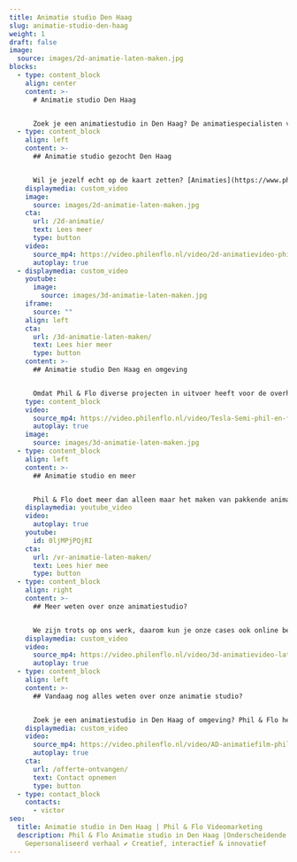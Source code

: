 ```yaml
---
title: Animatie studio Den Haag
slug: animatie-studio-den-haag
weight: 1
draft: false
image:
  source: images/2d-animatie-laten-maken.jpg
blocks:
  - type: content_block
    align: center
    content: >-
      # Animatie studio Den Haag


      Zoek je een animatiestudio in Den Haag? De animatiespecialisten van Phil en Flo staan klaar om voor bedrijven, organisaties en ondernemers in Den Haag pakkende animatiefilms te maken.
  - type: content_block
    align: left
    content: >-
      ## Animatie studio gezocht Den Haag


      Wil je jezelf echt op de kaart zetten? [Animaties](https://www.philenflo.nl/oplossingen/animatie-laten-maken/) zijn een sterke toevoeging aan je marketing, online content en sales tools. Zoek je een animatiestudio in Den Haag of omgeving? Phil & Flo heeft, naast kantoren in Amsterdam en Groningen, ook een vestiging in Rotterdam. Hier werken onze getalenteerde en creatieve professionals aan animaties die op een luchtige en duidelijke manier uitleggen en overtuigen. Wij werken graag met bedrijven, overheid, [scholen](https://www.philenflo.nl/branches/onderwijs-kunst-cultuur/) en semi-overheid en zijn goed in zowel commerciële, zakelijke als educatieve animaties.
    displaymedia: custom_video
    image:
      source: images/2d-animatie-laten-maken.jpg
    cta:
      url: /2d-animatie/
      text: Lees meer
      type: button
    video:
      source_mp4: https://video.philenflo.nl/video/2d-animatievideo-phil-en-flo.mp4
      autoplay: true
  - displaymedia: custom_video
    youtube:
      image:
        source: images/3d-animatie-laten-maken.jpg
    iframe:
      source: ""
    align: left
    cta:
      url: /3d-animatie-laten-maken/
      text: Lees hier meer
      type: button
    content: >-
      ## Animatie studio Den Haag en omgeving


      Omdat Phil & Flo diverse projecten in uitvoer heeft voor de overheid, is het fijn dat we een animatiestudio dichtbij Den Haag hebben, in Rotterdam. Voor het ontwikkelen van concepten en het bespreken van strategie en scripts werkt persoonlijk overleg altijd nog het beste. Maar ook online hebben we alle tools om effectief te communiceren over je animatie. Wij betrekken je in alle stappen en verwerken je feedback. Zo streven we naar een unieke animatie die goed bij je past.
    type: content_block
    video:
      source_mp4: https://video.philenflo.nl/video/Tesla-Semi-phil-en-flo.mp4
      autoplay: true
    image:
      source: images/3d-animatie-laten-maken.jpg
  - type: content_block
    align: left
    content: >-
      ## Animatie studio en meer


      Phil & Flo doet meer dan alleen maar het maken van pakkende animaties. We zijn expert op het gebied van videomarketing. We weten dus als geen andere animatiestudio (in Den Haag of elders) hoe je een goede animatie in elkaar zet om je doelgroep te bereiken. En we helpen je op weg met het succesvol inzetten van de animatie. Het zou toch zonde zijn als je een animatie laat maken die niemand ziet?
    displaymedia: youtube_video
    video:
      autoplay: true
    youtube:
      id: 0ljMPjPQjRI
    cta:
      url: /vr-animatie-laten-maken/
      text: Lees hier mee
      type: button
  - type: content_block
    align: right
    content: >-
      ## Meer weten over onze animatiestudio?


      We zijn trots op ons werk, daarom kun je onze cases ook online bekijken. Daar zie je ons bereik in stijl en onderwerpen. Je kunt ook altijd langskomen op ons kantoor voor een vrijblijvend gesprek. We vertellen je graag meer in persoon over wat we doen en wat we voor jou kunnen betekenen.
    displaymedia: custom_video
    video:
      source_mp4: https://video.philenflo.nl/video/3d-animatievideo-laten-maken-phil-en-flo.mp4
      autoplay: true
  - type: content_block
    align: left
    content: >-
      ## Vandaag nog alles weten over onze animatie studio?


      Zoek je een animatiestudio in Den Haag of omgeving? Phil & Flo heeft, naast kantoren in Amsterdam en Groningen, ook een vestiging in Rotterdam. Hier werken onze getalenteerde en creatieve professionals aan animaties die op een luchtige en duidelijke manier uitleggen en overtuigen.
    displaymedia: custom_video
    video:
      source_mp4: https://video.philenflo.nl/video/AD-animatiefilm-phil-en-flo.mp4
      autoplay: true
    cta:
      url: /offerte-ontvangen/
      text: Contact opnemen
      type: button
  - type: contact_block
    contacts:
      - victor
seo:
  title: Animatie studio in Den Haag | Phil & Flo Videomarketing
  description: Phil & Flo Animatie studio in Den Haag |Onderscheidende content ✔
    Gepersonaliseerd verhaal ✔ Creatief, interactief & innovatief
---
```

